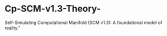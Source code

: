 # Cp-SCM-v1.3-Theory-
Self-Simulating Computational Manifold (SCM v1.3): A foundational model of reality."
